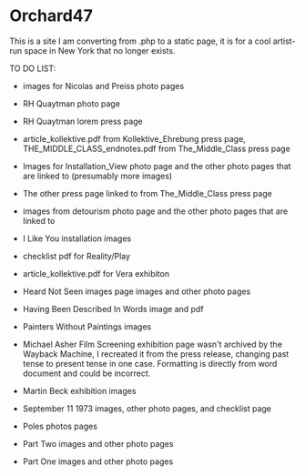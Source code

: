 # Orchard47

This is a site I am converting from .php to a static page, it is for a cool artist-run space in New York that no longer exists.


TO DO LIST:

- images for Nicolas and Preiss photo pages

- RH Quaytman photo page

- RH Quaytman lorem press page

- article_kollektive.pdf from Kollektive_Ehrebung press page, THE_MIDDLE_CLASS_endnotes.pdf from The_Middle_Class press page

- Images for Installation_View photo page and the other photo pages that are linked to (presumably more images)

- The other press page linked to from The_Middle_Class press page

- images from detourism photo page and the other photo pages that are linked to

- I Like You installation images

- checklist pdf for Reality/Play

- article_kollektive.pdf for Vera exhibiton

- Heard Not Seen images page images and other photo pages

- Having Been Described In Words image and pdf

- Painters Without Paintings images

- Michael Asher Film Screening exhibition page wasn't archived by the Wayback Machine, I recreated it from the press release, changing past tense to present tense in one case. Formatting is directly from word document and could be incorrect.

- Martin Beck exhibition images

- September 11 1973 images, other photo pages, and checklist page

- Poles photos pages

- Part Two images and other photo pages

- Part One images and other photo pages
